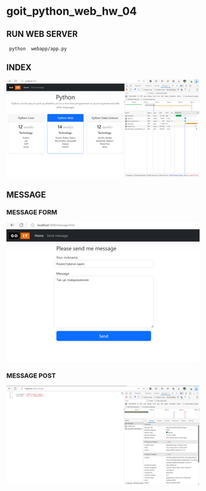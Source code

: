 # goit_python_web_hw_04

## RUN WEB SERVER

```
 python  webapp/app.py
```

## INDEX

![Index](doc/app-index.png)

## MESSAGE

### MESSAGE FORM

![Index](doc/app-message.png)

 
### MESSAGE POST

![Index](doc/app-message-post.png)


